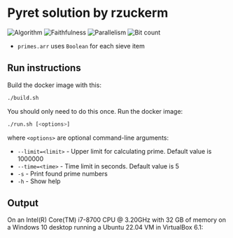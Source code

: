 # Pyret solution by rzuckerm

![Algorithm](https://img.shields.io/badge/Algorithm-base-green)
![Faithfulness](https://img.shields.io/badge/Faithful-yes-green)
![Parallelism](https://img.shields.io/badge/Parallel-no-green)
![Bit count](https://img.shields.io/badge/Bits-unknown-yellowgreen)

* `primes.arr` uses `Boolean` for each sieve item

## Run instructions

Build the docker image with this:

```bash
./build.sh
```

You should only need to do this once. Run the docker image:

```bash
./run.sh [<options>]
```

where `<options>` are optional command-line arguments:

* `--limit=<limit>` - Upper limit for calculating prime. Default value is 1000000
* `--time=<time>` - Time limit in seconds. Default value is 5
* `-s` - Print found prime numbers
* `-h` - Show help

## Output

On an Intel(R) Core(TM) i7-8700 CPU @ 3.20GHz with 32 GB of memory on a Windows 10 desktop running
a Ubuntu 22.04 VM in VirtualBox 6.1:

```
```
